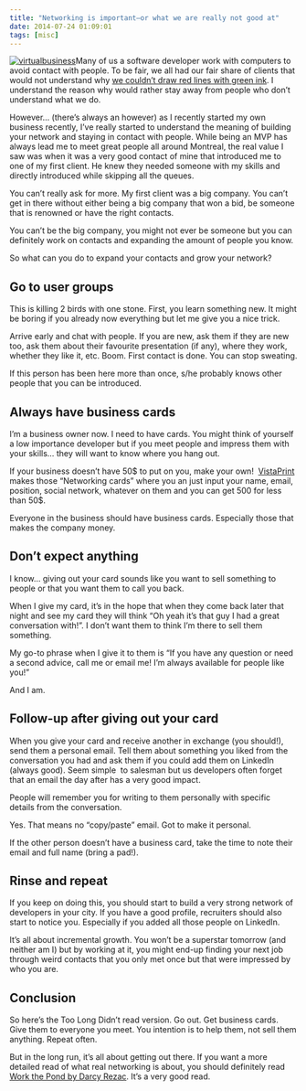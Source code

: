 ```yaml
---
title: "Networking is important–or what we are really not good at"
date: 2014-07-24 01:09:01
tags: [misc]
---
```


[![virtualbusiness](/posts/files/f12dd878-74b6-4c14-9cde-c59855bee209.jpg "virtualbusiness")](/posts/files/53de5600-878a-429b-a92c-5474585fa42e.jpg)Many of us a software developer work with computers to avoid contact with people. To be fair, we all had our fair share of clients that would not understand why [we couldn’t draw red lines with green ink](https://www.youtube.com/watch?v=BKorP55Aqvg). I understand the reason why would rather stay away from people who don’t understand what we do.

However… (there’s always an however) as I recently started my own business recently, I’ve really started to understand the meaning of building your network and staying in contact with people. While being an MVP has always lead me to meet great people all around Montreal, the real value I saw was when it was a very good contact of mine that introduced me to one of my first client. He knew they needed someone with my skills and directly introduced while skipping all the queues. 

You can’t really ask for more. My first client was a big company. You can’t get in there without either being a big company that won a bid, be someone that is renowned or have the right contacts. 

You can’t be the big company, you might not ever be someone but you can definitely work on contacts and expanding the amount of people you know. 

So what can you do to expand your contacts and grow your network?

## Go to user groups

This is killing 2 birds with one stone. First, you learn something new. It might be boring if you already now everything but let me give you a nice trick. 

Arrive early and chat with people. If you are new, ask them if they are new too, ask them about their favourite presentation (if any), where they work, whether they like it, etc. Boom. First contact is done. You can stop sweating. 

If this person has been here more than once, s/he probably knows other people that you can be introduced.

## Always have business cards

I’m a business owner now. I need to have cards. You might think of yourself a low importance developer but if you meet people and impress them with your skills… they will want to know where you hang out. 

If your business doesn’t have 50$ to put on you, make your own!&nbsp; [VistaPrint](http://www.vistaprint.ca) makes those “Networking cards” where you an just input your name, email, position, social network, whatever on them and you can get 500 for less than 50$.

Everyone in the business should have business cards. Especially those that makes the company money.

## Don’t expect anything

I know… giving out your card sounds like you want to sell something to people or that you want them to call you back. 

When I give my card, it’s in the hope that when they come back later that night and see my card they will think “Oh yeah it’s that guy I had a great conversation with!”. I don’t want them to think I’m there to sell them something.

My go-to phrase when I give it to them is “If you have any question or need a second advice, call me or email me! I’m always available for people like you!”

And I am. 

## Follow-up after giving out your card

When you give your card and receive another in exchange (you should!), send them a personal email. Tell them about something you liked from the conversation you had and ask them if you could add them on LinkedIn (always good). Seem simple&nbsp; to salesman but us developers often forget that an email the day after has a very good impact. 

People will remember you for writing to them personally with specific details from the conversation. 

Yes. That means no “copy/paste” email. Got to make it personal. 

If the other person doesn’t have a business card, take the time to note their email and full name (bring a pad!).

## Rinse and repeat

If you keep on doing this, you should start to build a very strong network of developers in your city. If you have a good profile, recruiters should also start to notice you. Especially if you added all those people on LinkedIn. 

It’s all about incremental growth. You won’t be a superstar tomorrow (and neither am I) but by working at it, you might end-up finding your next job through weird contacts that you only met once but that were impressed by who you are.

## Conclusion

So here’s the Too Long Didn’t read version. Go out. Get business cards. Give them to everyone you meet. You intention is to help them, not sell them anything. Repeat often. 

But in the long run, it’s all about getting out there. If you want a more detailed read of what real networking is about, you should definitely read [Work the Pond by Darcy Rezac](http://www.amazon.com/Work-Power-Positive-Networking-Forward/dp/0735204020). It’s a very good read.
